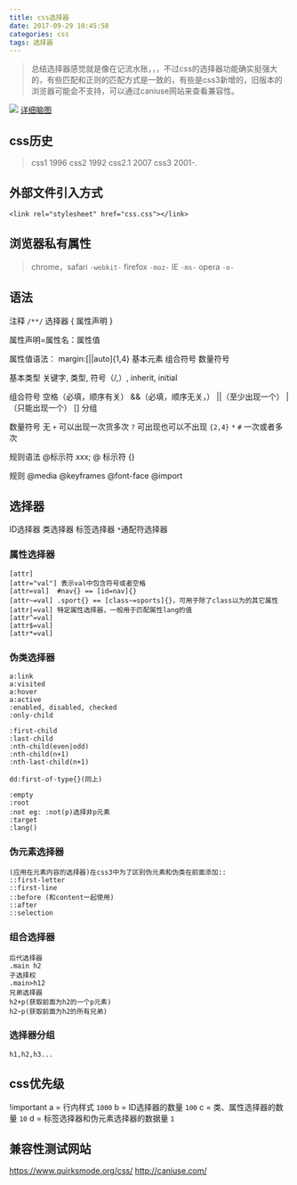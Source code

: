 ```yaml
---
title: css选择器
date: 2017-09-29 10:45:58
categories: css
tags: 选择器
---
```


> 总结选择器感觉就是像在记流水账，，，不过css的选择器功能确实挺强大的，有些匹配和正则的匹配方式是一致的，有些是css3新增的，旧版本的浏览器可能会不支持，可以通过caniuse网站来查看兼容性。

![](/img/选择器.png)
[详细脑图](http://naotu.baidu.com/file/cb535512773b5dcc4ecc10ddcd92c0d3)

## css历史
  >css1 1996
  css2 1992
  css2.1 2007
  css3 2001-.

## 外部文件引入方式
 `<link rel="stylesheet" href="css.css"></link>`

## 浏览器私有属性
  >chrome，safari
  `-webkit-`
  firefox
  `-moz-`
  IE
  `-ms-`
  opera
  `-o-`

## 语法
  注释
  `/**/`
  选择器 {
    属性声明
  }

  属性声明=属性名：属性值

  属性值语法：
  margin:[<length>|<percentage>|auto]{1,4}
         基本元素 组合符号 数量符号

  基本类型
  关键字, 类型, 符号（/,）, inherit, initial

 组合符号
  空格（必填，顺序有关）
  &&（必填，顺序无关，）
  ||（至少出现一个）
  | （只能出现一个）
  [] 分组

 数量符号
  无
  `+` 可以出现一次货多次
  `?` 可出现也可以不出现
  `{2,4}`
  `*`
  `#` 一次或者多次

  规则语法
  @标示符 xxx;
  @ 标示符 {}

  规则
  @media
  @keyframes
  @font-face
  @import

## 选择器
  ID选择器
  类选择器
  标签选择器
  `*`通配符选择器

  ### 属性选择器
  ```
  [attr]
  [attr="val"] 表示val中包含符号或者空格
  [attr=val]  #nav{} == [id=nav]{}
  [attr~=val] .sport{} == [class~=sports]{}，可用于除了class以为的其它属性
  [attr|=val] 特定属性选择器，一般用于匹配属性lang的值
  [attr^=val]
  [attr$=val]
  [attr*=val]
  ```
  ### 伪类选择器
  ```
  a:link
  a:visited
  a:hover
  a:active
  :enabled, disabled, checked
  :only-child

  :first-child
  :last-child
  :nth-child(even|odd)
  :nth-child(n+1)
  :nth-last-child(n+1)

  dd:first-of-type{}(同上)

  :empty
  :root
  :not eg: :not(p)选择非p元素
  :target
  :lang()
  ```
  ### 伪元素选择器
  ```
  (应用在元素内容的选择器)在css3中为了区别伪元素和伪类在前面添加::
  ::first-letter
  ::first-line
  ::before (和content一起使用)
  ::after
  ::selection
  ```

  ### 组合选择器
  ```
  后代选择器
  .main h2
  子选择权
  .main>h12
  兄弟选择器
  h2+p(获取前面为h2的一个p元素)
  h2~p(获取前面为h2的所有兄弟)
  ```
  ### 选择器分组
  `h1,h2,h3...`
## css优先级
  !important
  a = 行内样式                       `1000`
  b = ID选择器的数量                  `100`
  c = 类、属性选择器的数量             `10`
  d = 标签选择器和伪元素选择器的数据量   `1`

## 兼容性测试网站
  https://www.quirksmode.org/css/
  http://caniuse.com/
